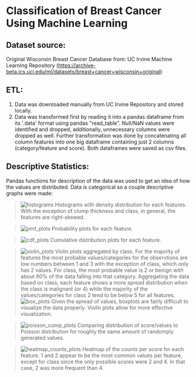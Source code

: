 # Classification of Breast Cancer Using Machine Learning

## Dataset source:

Original Wisconsin Breast Cancer Database from: UC Irvine Machine Learning Repository (https://archive-beta.ics.uci.edu/ml/datasets/breast+cancer+wisconsin+original)

## ETL:
1. Data was downloaded manually from UC Irvine Repository and stored locally.
2. Data was transformed first by reading it into a pandas dataframe from its '.data' format using pandas "read_table". Null/NaN values were identified and dropped, additionally, unnecessary columns were dropped as well. Further transformation was done by concatenating all column features into one big dataframe containing just 2 columns (category/feature and score). Both dataframes were saved as csv files.

## Descriptive Statistics:
Pandas functions for description of the data was used to get an idea of how the values are distributed.
Data is categorical so a couple descriptive graphs were made:

 > ![histograms](https://user-images.githubusercontent.com/80008461/174682516-e2228b23-9919-4b4e-a1a0-aae0b1b5a5bf.png) Histograms with density distribution for each features. With the exception of clump thickness and class, in general, the features are right-skewed.


> ![pmf_plots](https://user-images.githubusercontent.com/80008461/174682607-4b30b886-d297-4106-a3c9-8ec6584497a9.png) Probability plots for each feature.

> ![cdf_plots](https://user-images.githubusercontent.com/80008461/174682689-1ebdd3a9-d37a-44af-8cfb-0b0ac9bc8303.png) Cumulative distribution plots for each feature.

>  ![violin_plots](https://user-images.githubusercontent.com/80008461/174850993-de25c925-c6b5-4a91-ad41-edf046cef6e3.png) Violin plots aggregated by class. For the majority of features the most probable values/categories for the observtions are low numbers between 1 and 3 with the exception of class, which only has 2 values. For class, the most probable value is 2 or benign with about 60% of the data falling into that category. Aggregating the data based on class, each feature shows a more spread distribution when the class is malignant (or 4) while the majority of the values/categories for class 2 tend to be below 5 for all features.
>  ![box_plots](https://user-images.githubusercontent.com/80008461/174851065-7befccff-7da4-44e0-b75b-74649ea151df.png) Given the spread of values, boxplots are fairly difficult to visualize the data properly. Violin plots allow for more effective visualization.

> ![poisson_comp_plots](https://user-images.githubusercontent.com/80008461/174682879-8cfe8448-056f-4f46-90b3-1bfd195b657d.png) Comparing distribution of score/values to Poisson distribution for roughly the same amount of randomply generated values.

> ![heatmap_counts_plots](https://user-images.githubusercontent.com/80008461/174682970-ff6b1a86-9c5c-4f86-9b83-9c18a87ab937.png) Heatmap of the counts per score for each feature. 1 and 2 appear to be the most common values per feature, except for class since the only possible scores were 2 and 4. In that case, 2 was more frequent than 4.

